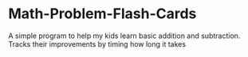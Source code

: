 # Math-Problem-Flash-Cards
A simple program to help my kids learn basic addition and subtraction. Tracks their improvements by timing how long it takes
